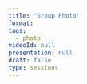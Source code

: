```yaml
---
title: 'Group Photo'
format: 
tags:
  - photo
videoId: null
presentation: null
draft: false
type: sessions
---
```



